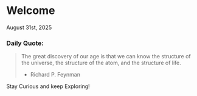 # Welcome

August 31st, 2025

### Daily Quote:
> The great discovery of our age is that we can know the structure of the universe, the structure of the atom, and the structure of life.
> 	- Richard P. Feynman

Stay Curious and keep Exploring!
